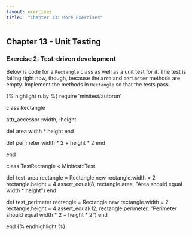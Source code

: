 ```yaml
---
layout: exercises
title:  "Chapter 13: More Exercises"
---
```


## Chapter 13 - Unit Testing

### Exercise 2: Test-driven development

Below is code for a `Rectangle` class as well as a unit test for it. The test is failing right now, though, because the `area` and `perimeter` methods are empty. Implement the methods in `Rectangle` so that the tests pass.

{% highlight ruby %}
require 'minitest/autorun'

class Rectangle

  attr_accessor :width, :height

  def area
    width * height
  end

  def perimeter
    width * 2 + height * 2
  end

end

class TestRectangle < Minitest::Test

  def test_area
    rectangle = Rectangle.new
    rectangle.width = 2
    rectangle.height = 4
    assert_equal(8, rectangle.area,
      "Area should equal width * height")
  end

  def test_perimeter
    rectangle = Rectangle.new
    rectangle.width = 2
    rectangle.height = 4
    assert_equal(12, rectangle.perimeter,
      "Perimeter should equal width * 2 + height * 2")
  end

end
{% endhighlight %}
